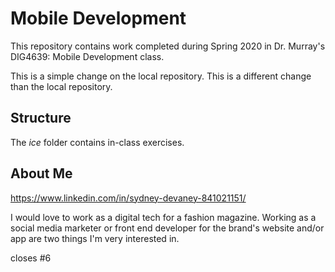 # Mobile Development
This repository contains work completed during Spring 2020 in Dr. Murray's DIG4639: Mobile Development class.

This is a simple change on the local repository.
This is a different change than the local repository.
## Structure
The *ice* folder contains in-class exercises. 

## About Me
https://www.linkedin.com/in/sydney-devaney-841021151/ 

I would love to work as a digital tech for a fashion magazine.  Working as a social media marketer or front end developer for the brand's website and/or app are two things I'm very interested in.

closes #6
